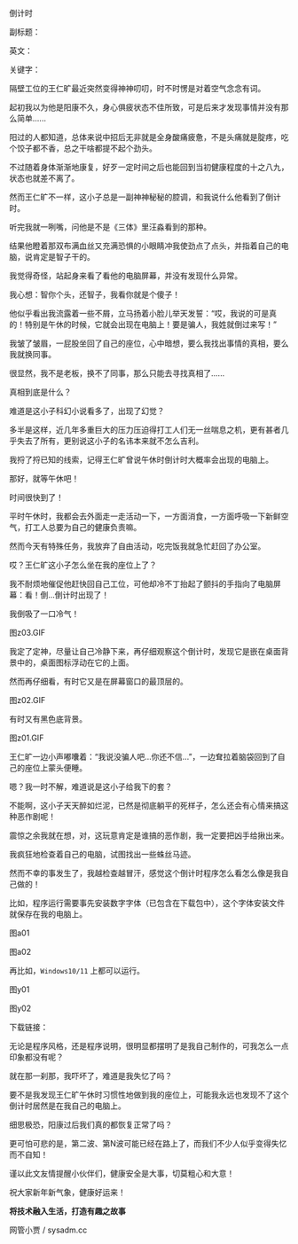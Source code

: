 倒计时

副标题：

英文：

关键字：



隔壁工位的王仁旷最近突然变得神神叨叨，时不时愣是对着空气念念有词。

起初我以为他是阳康不久，身心俱疲状态不佳所致，可是后来才发现事情并没有那么简单......



阳过的人都知道，总体来说中招后无非就是全身酸痛疲惫，不是头痛就是腚疼，吃个饺子都不香，总之干啥都提不起个劲头。

不过随着身体渐渐地康复，好歹一定时间之后也能回到当初健康程度的十之八九，状态也就差不离了。

然而王仁旷不一样，这小子总是一副神神秘秘的腔调，和我说什么他看到了倒计时。

听完我就一咧嘴，问他是不是《三体》里汪淼看到的那种。

结果他瞪着那双布满血丝又充满恐惧的小眼睛冲我使劲点了点头，并指着自己的电脑，说肯定是智子干的。

我觉得奇怪，站起身来看了看他的电脑屏幕，并没有发现什么异常。

我心想：智你个头，还智子，我看你就是个傻子！



他似乎看出我流露着一些不屑，立马扬着小脸儿举天发誓：“哎，我说的可是真的！特别是午休的时候，它就会出现在电脑上！要是骗人，我姓就倒过来写！”

我皱了皱眉，一屁股坐回了自己的座位，心中暗想，要么我找出事情的真相，要么我就换同事。

很显然，我不是老板，换不了同事，那么只能去寻找真相了......



真相到底是什么？

难道是这小子科幻小说看多了，出现了幻觉？

多半是这样，近几年多重巨大的压力压迫得打工人们无一丝喘息之机，更有甚者几乎失去了所有，更别说这小子的名讳本来就不怎么吉利。

我捋了捋已知的线索，记得王仁旷曾说午休时倒计时大概率会出现的电脑上。

那好，就等午休吧！



时间很快到了！

平时午休时，我都会去外面走一走活动一下，一方面消食，一方面呼吸一下新鲜空气，打工人总要为自己的健康负责嘛。

然而今天有特殊任务，我放弃了自由活动，吃完饭我就急忙赶回了办公室。



哎？王仁旷这小子怎么坐在我的座位上了？

我不耐烦地催促他赶快回自己工位，可他却冷不丁抬起了颤抖的手指向了电脑屏幕：看！倒...倒计时出现了！

我倒吸了一口冷气！

图z03.GIF



我定了定神，尽量让自己冷静下来，再仔细观察这个倒计时，发现它是嵌在桌面背景中的，桌面图标浮动在它的上面。

然而再仔细看，有时它又是在屏幕窗口的最顶层的。

图z02.GIF



有时又有黑色底背景。

图z01.GIF



王仁旷一边小声嘟囔着：“我说没骗人吧...你还不信...”，一边耷拉着脑袋回到了自己的座位上蒙头便睡。

嗯？我一时不解，难道说是这小子给我下的套？

不能啊，这小子天天醉如烂泥，已然是彻底躺平的死样子，怎么还会有心情来搞这种恶作剧呢！

震惊之余我就在想，对，这玩意肯定是谁搞的恶作剧，我一定要把凶手给揪出来。

我疯狂地检查着自己的电脑，试图找出一些蛛丝马迹。



然而不幸的事发生了，我越检查越冒汗，感觉这个倒计时程序怎么看怎么像是我自己做的！

比如，程序运行需要事先安装数字字体（已包含在下载包中），这个字体安装文件就保存在我的电脑上。

图a01

图a02



再比如，`Windows10/11` 上都可以运行。

图y01

图y02



下载链接：





无论是程序风格，还是程序说明，很明显都摆明了是我自己制作的，可我怎么一点印象都没有呢？

就在那一刹那，我吓坏了，难道是我失忆了吗？

要不是我发现王仁旷午休时习惯性地做到我的座位上，可能我永远也发现不了这个倒计时居然是在我自己的电脑上。

细思极恐，阳康过后我们真的都恢复正常了吗？

更可怕可悲的是，第二波、第N波可能已经在路上了，而我们不少人似乎变得失忆而不自知！



谨以此文友情提醒小伙伴们，健康安全是大事，切莫粗心和大意！

祝大家新年新气象，健康好运来！



**将技术融入生活，打造有趣之故事**

网管小贾 / sysadm.cc